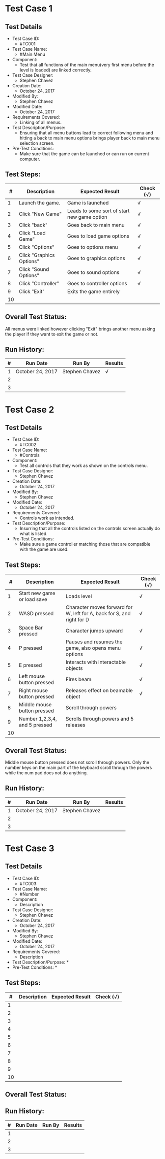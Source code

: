 # Test Case 1

## Test Details

* Test Case ID:
  * #TC001
* Test Case Name:
  * #Main Menu
* Component: 
  * Test that all functions of the main menu(very first menu before the level is loaded) are linked correctly.
* Test Case Designer:
  * Stephen Chavez
* Creation Date:
  * October 24, 2017
* Modified By:
  * Stephen Chavez
* Modified Date:
  * October 24, 2017
* Requirements Covered:
  * Linking of all menus.
* Test Description/Purpose:
  * Ensuring that all menu buttons lead to correct following menu and hitting a back to main menu options brings player back to main menu selection screen.
* Pre-Test Conditions:
  * Make sure that the game can be launched or can run on current computer.
## Test Steps: 
| # | Description | Expected Result | Check (√) |
| --- | --- | --- | --- |
| 1 | Launch the game.| Game is launched| √|			
| 2 | Click "New Game"| Leads to some sort of start new game option| √|			
| 3 | Click "back"| Goes back to main menu| √|			
| 4 | Click "Load Game"| Goes to load game options| √|			
| 5 | Click "Options"| Goes to options menu| √|			
| 6 | Click "Graphics Options"| Goes to graphics options| √|			
| 7 | Click "Sound Options"| Goes to sound options| √|			
| 8 | Click "Controller"| Goes to controller options| √|			
| 9 | Click "Exit"| Exits the game entirely| |			
| 10 | | | |			

## Overall Test Status:

All menus were linked however clicking "Exit" brings another menu asking the player if they want to exit the game or not.

## Run History:
| # |	Run Date |	Run By |	Results |
| --- | --- | --- | --- |
| 1 | October 24, 2017| Stephen Chavez| √|			
| 2 | | | |			
| 3 | | | |			

# Test Case 2

## Test Details

* Test Case ID:
  * #TC002
* Test Case Name:
  * #Controls
* Component: 
  * Test all controls that they work as shown on the controls menu.
* Test Case Designer:
  * Stephen Chavez
* Creation Date:
  * October 24, 2017
* Modified By:
  * Stephen Chavez
* Modified Date:
  * October 24, 2017
* Requirements Covered:
  * Controls work as intended.
* Test Description/Purpose:
  * Insurring that all the controls listed on the controls screen actually do what is listed.
* Pre-Test Conditions:
  * Make sure a game controller matching those that are compatible with the game are used.
## Test Steps: 
| # | Description | Expected Result | Check (√) |
| --- | --- | --- | --- |
| 1 | Start new game or load save| Loads level| √|			
| 2 | WASD pressed| Character moves forward for W, left for A, back for S, and right for D| √|			
| 3 | Space Bar pressed| Character jumps upward| √|			
| 4 | P pressed| Pauses and resumes the game, also opens menu options| √|			
| 5 | E pressed| Interacts with interactable objects| √|			
| 6 | Left mouse button pressed| Fires beam| √|			
| 7 | Right mouse button pressed| Releases effect on beamable object| √|			
| 8 | Middle mouse button pressed| Scroll through powers| |			
| 9 | Number 1,2,3,4, and 5 pressed| Scrolls through powers and 5 releases| |			
| 10 | | | |			

## Overall Test Status:

Middle mouse button pressed does not scroll through powers. Only the number keys on the main part of the keyboard scroll through the powers while the num pad does not do anything.

## Run History:
| # |	Run Date |	Run By |	Results |
| --- | --- | --- | --- |
| 1 | October 24, 2017| Stephen Chavez| |			
| 2 | | | |			
| 3 | | | |			

# Test Case 3

## Test Details

* Test Case ID:
  * #TC003
* Test Case Name:
  * #Number
* Component: 
  * Description
* Test Case Designer:
  * Stephen Chavez
* Creation Date:
  * October 24, 2017
* Modified By:
  * Stephen Chavez
* Modified Date:
  * October 24, 2017
* Requirements Covered:
  * Description
* Test Description/Purpose:
  * 
* Pre-Test Conditions:
  * 
## Test Steps: 
| # | Description | Expected Result | Check (√) |
| --- | --- | --- | --- |
| 1 | | | |			
| 2 | | | |			
| 3 | | | |			
| 4 | | | |			
| 5 | | | |			
| 6 | | | |			
| 7 | | | |			
| 8 | | | |			
| 9 | | | |			
| 10 | | | |			

## Overall Test Status:



## Run History:
| # |	Run Date |	Run By |	Results |
| --- | --- | --- | --- |
| 1 | | | |			
| 2 | | | |			
| 3 | | | |			

